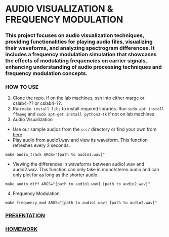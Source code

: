 # AUDIO VISUALIZATION & FREQUENCY MODULATION

### This project focuses on audio visualization techniques, providing functionalities for playing audio files, visualizing their waveforms, and analyzing spectrogram differences. It includes a frequency modulation simulation that showcases the effects of modulating frequencies on carrier signals, enhancing understanding of audio processing techniques and frequency modulation concepts.

### HOW TO USE
1. Clone the repo. If on the lab machines, ssh into either marge or cslab4-?? or cslab4-??. 
2. Run ```make install_libs``` to install required libraries. Run  ```sudo apt install ffmpeg``` and ```sudo apt-get install python3-tk``` if not on lab machines.
3. Audio Visualization
- Use our sample audios from the ```src/``` directory or find your own from [here](https://soundbible.com/)
- Play audio from audio1.wav and view its waveform. This function refreshes every 2 seconds. 

```make audio_track ARGS="[path to audio1.wav]"``` 
  
- Viewing the differences in waveforms between audio1.wav and audio2.wav.  This function can only take in mono/stereo audio and can only plot for as long as the shorter audio. 

```make audio_diff ARGS="[path to audio1.wav] [path to audio2.wav]"```
  
4. Frequency Modulation

```make frequency_mod ARGS="[path to audio1.wav] [path to audio2.wav]"```

### [PRESENTATION](PRESENTATION.md)

### [HOMEWORK](HOMEWORK.md)
